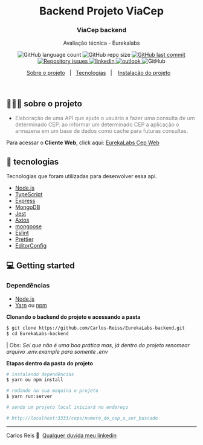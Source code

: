 <h1 align="center">
	<!-- <img alt="Logo" src=".github/logo.png" width="200px" /> -->
  Backend Projeto ViaCep
</h1>

<h3 align="center">
  ViaCep backend
</h3>

<p align="center">Avaliação técnica - Eurekalabs</p>

<p align="center">

  <img alt="GitHub language count" src="https://img.shields.io/github/languages/count/carlos-reiss/Eurekalabs-backend?style=flat-square">


<img alt="GitHub repo size" src="https://img.shields.io/github/repo-size/carlos-reiss/EurekaLabs-backend?style=flat-square">

  <a href="https://github.com/carlos-reiss/Eurekalabs-backend/commits/master">
    <img alt="GitHub last commit" src="https://img.shields.io/github/last-commit/carlos-reiss/Eurekalabs-backend?style=flat-square">
  </a>

  <a href="https://github.com/carlos-reiss/Eurekalabs-backend/issues">
    <img alt="Repository issues" src="https://img.shields.io/github/issues/carlos-reiss/Eurekalabs-backend">
  </a>


  <a href="https://www.linkedin.com/in/carlos-antonio-reis-b62893185/" >
    <img alt="linkedin" src="https://img.shields.io/badge/Carlos%20Reis-linkedin-blue" >
  </a>
  <a href="mailto:carlosreis10.06@hotmail.com" >
      <img alt="outlook" src="https://img.shields.io/badge/Carlos%20Reis-outlook-blue" >
  </a>
  <img alt="GitHub" src="https://img.shields.io/github/license/carlos-reiss/Eurekalabs-backend?style=flat-square">

</p>

<p align="center">
  <a href="#-sobre-o-projeto">Sobre o projeto</a>&nbsp;&nbsp;&nbsp;|&nbsp;&nbsp;
  <a href="#-tecnologias">Tecnologias</a>&nbsp;&nbsp;&nbsp;|&nbsp;&nbsp;&nbsp;
  <a href="#-getting-started">Instalação do projeto</a>&nbsp;&nbsp;&nbsp;&nbsp;

</p>

<br>

## 👨🏻‍💻 sobre o projeto

- <p style="color: gray;">Elaboração de uma API que ajude o usuário a fazer uma consulta de um determinado CEP. ao informar um determinado CEP a aplicação o armazena em um base de dados como cache para futuras consultas.</p>

Para acessar o **Cliente Web**, click aqui: [EurekaLabs Cep Web](https://eurekalabs-consulta-cep.herokuapp.com/)</br>

## 🚀 tecnologias

Tecnologias que foram utilizadas para desenvolver essa api.

- [Node.js](https://nodejs.org/en/)
- [TypeScript](https://www.typescriptlang.org/)
- [Express](https://expressjs.com/pt-br/)
- [MongoDB](https://www.mongodb.com/cloud/atlas)
- [Jest](https://jestjs.io/)
- [Axios](https://github.com/axios/axios)
- [mongoose](https://mongoosejs.com/)
- [Eslint](https://eslint.org/)
- [Prettier](https://prettier.io/)
- [EditorConfig](https://editorconfig.org/)

## 💻 Getting started



### Dependências

- [Node.js](https://nodejs.org/en/)
- [Yarn](https://classic.yarnpkg.com/) ou [npm](https://www.npmjs.com/)


**Clonando o backend do projeto e acessando a pasta**

```bash
$ git clone https://github.com/Carlos-Reiss/EurekaLabs-backend.git
$ cd EurekaLabs-backend
```

| Obs: _Sei que não é uma boa prática mas, já dentro do projeto renomear arquivo .env.example para somente .env_

**Etapas dentro da pasta do projeto**

```bash
# instalando dependências
$ yarn ou npm install

# rodando na sua maquina o projeto
$ yarn run:server

# sendo um projeto local iniciará no endereço

# http://localhost:3333/ceps/numero_do_cep_a_ser_buscado
```


---

Carlos Reis 👋 &nbsp;[Qualquer duvida meu linkedin](https://www.linkedin.com/in/carlos-antonio-reis-b62893185/)
